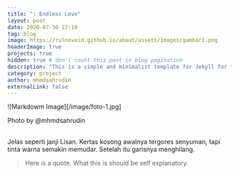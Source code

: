 ```yaml
---
title: ": Endless Love"
layout: post
date: 2020-07-30 22:10
tag: blog
image: https://rulnoveid.github.io/about/assets/images/gambar1.png
headerImage: true
projects: true
hidden: true # don't count this post in blog pagination
description: "This is a simple and minimalist template for Jekyll for those who likes to eat noodles."
category: project
author: mhmdsahrudin
externalLink: false
---
```


![Markdowm Image][/image/foto-1.jpg]
<figcaption class="caption">Photo by @mhmdsahrudin</figcaption>
<br/>

<span>Jelas seperti janji Lisan. Kertas kosong awalnya tergores senyuman, tapi tinta warna semakin memudar. 
Setelah itu garisnya menghilang.</span>

> Here is a quote. What this is should be self explanatory.
